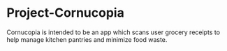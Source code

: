 # Project-Cornucopia

Cornucopia is intended to be an app which scans user grocery receipts to help manage kitchen pantries and minimize food waste.
